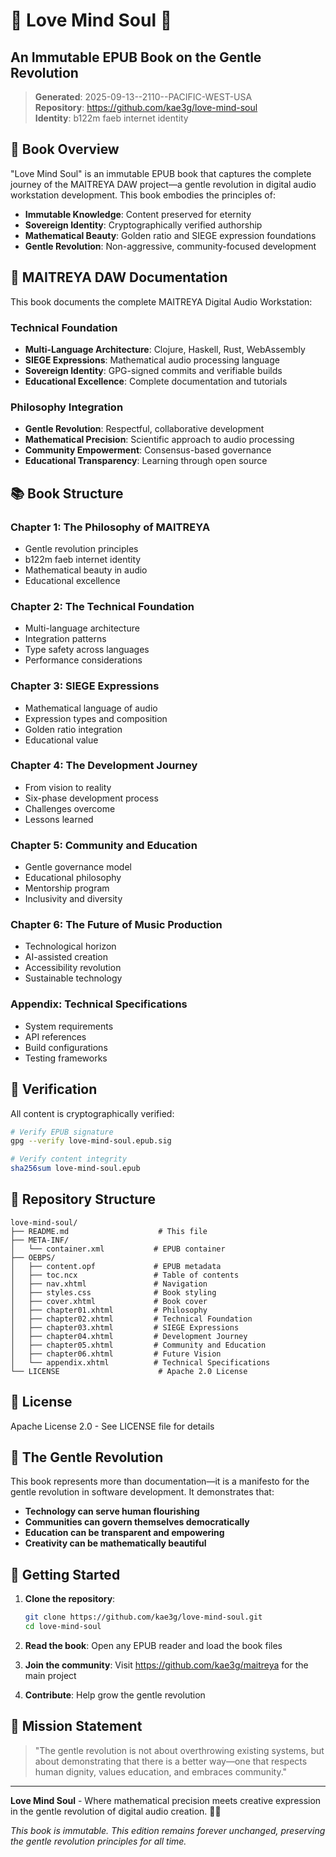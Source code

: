 # 🌸 Love Mind Soul 💙
## An Immutable EPUB Book on the Gentle Revolution

> **Generated**: 2025-09-13--2110--PACIFIC-WEST-USA  
> **Repository**: https://github.com/kae3g/love-mind-soul  
> **Identity**: b122m faeb internet identity  

## 📖 Book Overview

"Love Mind Soul" is an immutable EPUB book that captures the complete journey of the MAITREYA DAW project—a gentle revolution in digital audio workstation development. This book embodies the principles of:

- **Immutable Knowledge**: Content preserved for eternity
- **Sovereign Identity**: Cryptographically verified authorship
- **Mathematical Beauty**: Golden ratio and SIEGE expression foundations
- **Gentle Revolution**: Non-aggressive, community-focused development

## 🎵 MAITREYA DAW Documentation

This book documents the complete MAITREYA Digital Audio Workstation:

### Technical Foundation
- **Multi-Language Architecture**: Clojure, Haskell, Rust, WebAssembly
- **SIEGE Expressions**: Mathematical audio processing language
- **Sovereign Identity**: GPG-signed commits and verifiable builds
- **Educational Excellence**: Complete documentation and tutorials

### Philosophy Integration
- **Gentle Revolution**: Respectful, collaborative development
- **Mathematical Precision**: Scientific approach to audio processing
- **Community Empowerment**: Consensus-based governance
- **Educational Transparency**: Learning through open source

## 📚 Book Structure

### Chapter 1: The Philosophy of MAITREYA
- Gentle revolution principles
- b122m faeb internet identity
- Mathematical beauty in audio
- Educational excellence

### Chapter 2: The Technical Foundation
- Multi-language architecture
- Integration patterns
- Type safety across languages
- Performance considerations

### Chapter 3: SIEGE Expressions
- Mathematical language of audio
- Expression types and composition
- Golden ratio integration
- Educational value

### Chapter 4: The Development Journey
- From vision to reality
- Six-phase development process
- Challenges overcome
- Lessons learned

### Chapter 5: Community and Education
- Gentle governance model
- Educational philosophy
- Mentorship program
- Inclusivity and diversity

### Chapter 6: The Future of Music Production
- Technological horizon
- AI-assisted creation
- Accessibility revolution
- Sustainable technology

### Appendix: Technical Specifications
- System requirements
- API references
- Build configurations
- Testing frameworks

## 🔐 Verification

All content is cryptographically verified:

```bash
# Verify EPUB signature
gpg --verify love-mind-soul.epub.sig

# Verify content integrity
sha256sum love-mind-soul.epub
```

## 🌱 Repository Structure

```
love-mind-soul/
├── README.md                    # This file
├── META-INF/
│   └── container.xml           # EPUB container
├── OEBPS/
│   ├── content.opf             # EPUB metadata
│   ├── toc.ncx                 # Table of contents
│   ├── nav.xhtml               # Navigation
│   ├── styles.css              # Book styling
│   ├── cover.xhtml             # Book cover
│   ├── chapter01.xhtml         # Philosophy
│   ├── chapter02.xhtml         # Technical Foundation
│   ├── chapter03.xhtml         # SIEGE Expressions
│   ├── chapter04.xhtml         # Development Journey
│   ├── chapter05.xhtml         # Community and Education
│   ├── chapter06.xhtml         # Future Vision
│   └── appendix.xhtml          # Technical Specifications
└── LICENSE                      # Apache 2.0 License
```

## 📄 License

Apache License 2.0 - See LICENSE file for details

## 🌸 The Gentle Revolution

This book represents more than documentation—it is a manifesto for the gentle revolution in software development. It demonstrates that:

- **Technology can serve human flourishing**
- **Communities can govern themselves democratically**
- **Education can be transparent and empowering**
- **Creativity can be mathematically beautiful**

## 💙 Getting Started

1. **Clone the repository**:
   ```bash
   git clone https://github.com/kae3g/love-mind-soul.git
   cd love-mind-soul
   ```

2. **Read the book**: Open any EPUB reader and load the book files

3. **Join the community**: Visit https://github.com/kae3g/maitreya for the main project

4. **Contribute**: Help grow the gentle revolution

## 🎯 Mission Statement

> "The gentle revolution is not about overthrowing existing systems, but about demonstrating that there is a better way—one that respects human dignity, values education, and embraces community."

---

**Love Mind Soul** - Where mathematical precision meets creative expression in the gentle revolution of digital audio creation. 🌸💙

*This book is immutable. This edition remains forever unchanged, preserving the gentle revolution principles for all time.*
